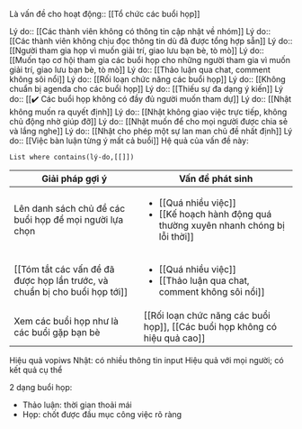 Là vấn đề cho hoạt động:: [[Tổ chức các buổi họp]]

Lý do:: [[Các thành viên không có thông tin cập nhật về nhóm]]
Lý do:: [[Các thành viên không chịu đọc thông tin dù đã được tổng hợp sẵn]]
Lý do:: [[Người tham gia họp vì muốn giải trí, giao lưu bạn bè, tò mò]]
Lý do:: [[Muốn tạo cơ hội tham gia các buổi họp cho những người tham gia vì muốn giải trí, giao lưu bạn bè, tò mò]]
Lý do:: [[Thảo luận qua chat, comment không sôi nổi]]
Lý do:: [[Rối loạn chức năng các buổi họp]]
Lý do:: [[Không chuẩn bị agenda cho các buổi họp]]
Lý do:: [[Thiếu sự đa dạng ý kiến]]
Lý do:: [[✔️ Các buổi họp không có đầy đủ người muốn tham dự]]
Lý do:: [[Nhật không muốn ra quyết định]]
Lý do:: [[Nhật không giao việc trực tiếp, không chủ động nhờ giúp đỡ]]
Lý do:: [[Nhật muốn để cho mọi người được chia sẻ và lắng nghe]]
Lý do:: [[Nhật cho phép một sự lan man chủ đề nhất định]]
Lý do:: [[Việc bàn luận từng ý mất cả buổi]]
Hệ quả của vấn đề này:
```dataview
List where contains(lý-do,[[]])
```

| Giải pháp gợi ý                                                            | Vấn đề phát sinh                                                                                             |
| -------------------------------------------------------------------------- | ------------------------------------------------------------------------------------------------------------ |
| Lên danh sách chủ đề các buổi họp để mọi người lựa chọn                    | <ul><li>[[Quá nhiều việc]]</li><li>[[Kế hoạch hành động quá thường xuyên nhanh chóng bị lỗi thời]]</li></ul> |
| [[Tóm tắt các vấn đề đã được họp lần trước, và chuẩn bị cho buổi họp tới]] | <ul><li>[[Quá nhiều việc]]</li><li> [[Thảo luận qua chat, comment không sôi nổi]]</li></ul>                  | 
| Xem các buổi họp như là các buổi gặp bạn bè                                | [[Rối loạn chức năng các buổi họp]], [[Các buổi họp không có hiệu quả cao]]                                  |
 
 
  Hiệu quả vopiws Nhật: có nhiều thông tin input
 Hiệu quả với mọi người; có kết quả cụ thể 
 
 2 dạng buổi họp: 
 - Thảo luận: thời gian thoải mái
 - Họp: chốt được đầu mục công việc rõ ràng